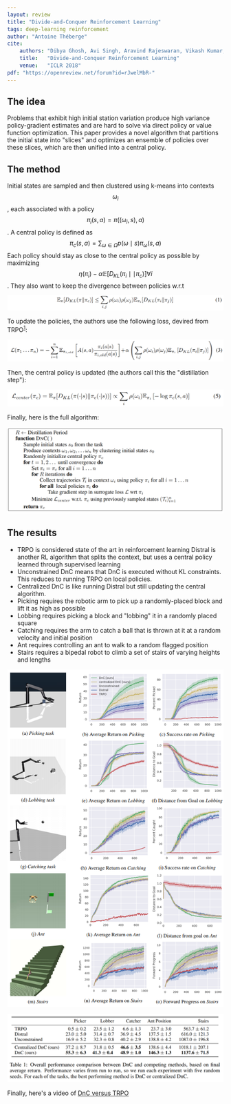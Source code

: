 ```yaml
---
layout: review
title: "Divide-and-Conquer Reinforcement Learning"
tags: deep-learning reinforcement
author: "Antoine Théberge"
cite:
    authors: "Dibya Ghosh, Avi Singh, Aravind Rajeswaran, Vikash Kumar, Sergey Levine"
    title:   "Divide-and-Conquer Reinforcement Learning"
    venue:   "ICLR 2018"
pdf: "https://openreview.net/forum?id=rJwelMbR-"
---
```



## The idea

Problems that exhibit high initial station variation produce high variance policy-gradient estimates and are hard to solve via direct policy or value function optimization. This paper provides a novel algorithm that partitions the initial state into "slices" and optimizes an ensemble of policies over these slices, which are then unified into a central policy.

## The method

Initial states are sampled and then clustered using k-means into contexts $$ \omega_i $$, each associated with a policy $$ \pi_i(s,a) = \pi((\omega_i,s),a) $$. A central policy is defined as $$ \pi_c(s,a)=\sum _{\omega\in\Omega} p({\omega}{\mid}s) \pi_{\omega} (s,a) $$ Each policy should stay as close to the central policy as possible by maximizing $$ \eta(\pi_i) - \alpha \mathbb{E}[D_{KL}(\pi_i{\mid}{\mid}\pi_c)] {\forall i} $$. They also want to keep the divergence between policies w.r.t 

![](/article/images/divide_and_conquer/eq1.png)

To update the policies, the authors use the following loss, devired from TRPO<sup>[1](https://arxiv.org/pdf/1502.05477.pdf)</sup>:

![](/article/images/divide_and_conquer/loss.png)

Then, the central policy is updated (the authors call this the "distillation step"):

![](/article/images/divide_and_conquer/central.png)

Finally, here is the full algorithm:

![](/article/images/divide_and_conquer/algorithm.png)


## The results

- TRPO is considered state of the art in reinforcement learning
Distral is another RL algorithm that splits the context, but uses a central policy learned through supervised learning
- Unconstrained DnC means that DnC is executed without KL constraints. This reduces to running TRPO on local policies.
- Centralized DnC is like running Distral but still updating the central algorithm.
- Picking requires the robotic arm to pick up a randomly-placed block and lift it as high as possible
- Lobbing requires picking a block and "lobbing" it in a randomly placed square
- Catching requires the arm to catch a ball that is thrown at it at a random velocity and initial position
- Ant requires controlling an ant to walk to a random flagged position
- Stairs requires a bipedal robot to climb a set of stairs of varying heights and lengths

![](/article/images/divide_and_conquer/results.png)

![](/article/images/divide_and_conquer/table.png)

Finally, here's a video of [DnC versus TRPO](https://sites.google.com/view/dnc-rl/)
